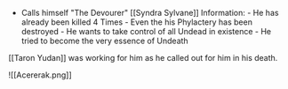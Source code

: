 - Calls himself  "The Devourer"
[[Syndra Sylvane]] Information:
			- He has already been killed 4 Times
			- Even the his Phylactery has been destroyed
				- He wants to take control of all Undead in existence
				- He tried to become the very essence of Undeath

[[Taron Yudan]] was working for him as he called out for him in his death.


![[Acererak.png]]